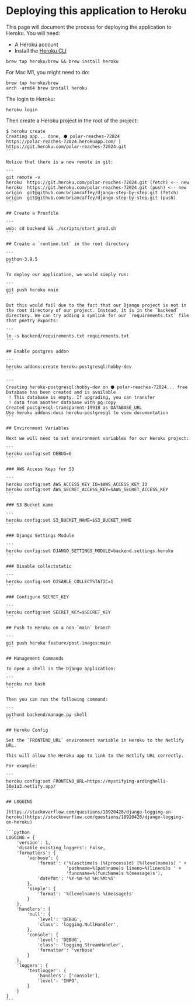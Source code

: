 # Deploying this application to Heroku

This page will document the process for deploying the application to Heroku. You will need:

- A Heroku account
- Install the [Heroku CLI](https://devcenter.heroku.com/articles/heroku-cli)

```
brew tap heroku/brew && brew install heroku
```

For Mac M1, you might need to do:

```
brew tap heroku/brew
arch -arm64 brew install heroku
```

The login to Heroku:

```
heroku login
```

Then create a Heroku project in the root of the project:

````
$ heroku create
Creating app... done, ⬢ polar-reaches-72024
https://polar-reaches-72024.herokuapp.com/ | https://git.heroku.com/polar-reaches-72024.git
```

Notice that there is a new remote in git:

```
git remote -v
heroku  https://git.heroku.com/polar-reaches-72024.git (fetch) <-- new
heroku  https://git.heroku.com/polar-reaches-72024.git (push) <-- new
origin  git@github.com:briancaffey/django-step-by-step.git (fetch)
origin  git@github.com:briancaffey/django-step-by-step.git (push)
```

## Create a Procfile

```
web: cd backend && ./scripts/start_prod.sh
```

## Create a `runtime.txt` in the root directory

```
python-3.9.5
```

To deploy our application, we would simply run:

```
git push heroku main
```

But this would fail due to the fact that our Django project is not in the root directory of our project. Instead, it is in the `backend` directory. We can try adding a symlink for our `requirements.txt` file that poetry exports:

```
ln -s backend/requirements.txt requirements.txt
```

## Enable postgres addon

```
heroku addons:create heroku-postgresql:hobby-dev
```

```
Creating heroku-postgresql:hobby-dev on ⬢ polar-reaches-72024... free
Database has been created and is available
 ! This database is empty. If upgrading, you can transfer
 ! data from another database with pg:copy
Created postgresql-transparent-19918 as DATABASE_URL
Use heroku addons:docs heroku-postgresql to view documentation
```

## Environment Variables

Next we will need to set environment variables for our Heroku project:

```
heroku config:set DEBUG=0
```

### AWS Access Keys for S3

```
heroku config:set AWS_ACCESS_KEY_ID=$AWS_ACCESS_KEY_ID
heroku config:set AWS_SECRET_ACCESS_KEY=$AWS_SECRET_ACCESS_KEY
```

### S3 Bucket name

```
heroku config:set S3_BUCKET_NAME=$S3_BUCKET_NAME
```

### Django Settings Module

```
heroku config:set DJANGO_SETTINGS_MODULE=backend.settings.heroku
```

### Disable collectstatic

```
heroku config:set DISABLE_COLLECTSTATIC=1
```

### Configure SECRET_KEY

```
heroku config:set SECRET_KEY=$SECRET_KEY
```

## Push to Heroku on a non-`main` branch

```
git push heroku feature/post-images:main
```

## Management Commands

To open a shell in the Django application:

```
heroku run bash
```

Then you can run the following command:

```
python3 backend/manage.py shell
```

## Heroku Config

Set the `FRONTEND_URL` environment variable in Heroku to the Netlify URL.

This will allow the Heroku app to link to the Netlify URL correctly.

For example:

```
heroku config:set FRONTEND_URL=https://mystifying-ardinghelli-30e1a3.netlify.app/
```

## LOGGING

[https://stackoverflow.com/questions/18920428/django-logging-on-heroku](https://stackoverflow.com/questions/18920428/django-logging-on-heroku)

```python
LOGGING = {
    'version': 1,
    'disable_existing_loggers': False,
    'formatters': {
        'verbose': {
            'format': ('%(asctime)s [%(process)d] [%(levelname)s] ' +
                       'pathname=%(pathname)s lineno=%(lineno)s ' +
                       'funcname=%(funcName)s %(message)s'),
            'datefmt': '%Y-%m-%d %H:%M:%S'
        },
        'simple': {
            'format': '%(levelname)s %(message)s'
        }
    },
    'handlers': {
        'null': {
            'level': 'DEBUG',
            'class': 'logging.NullHandler',
        },
        'console': {
            'level': 'DEBUG',
            'class': 'logging.StreamHandler',
            'formatter': 'verbose'
        }
    },
    'loggers': {
        'testlogger': {
            'handlers': ['console'],
            'level': 'INFO',
        }
    }
}
```